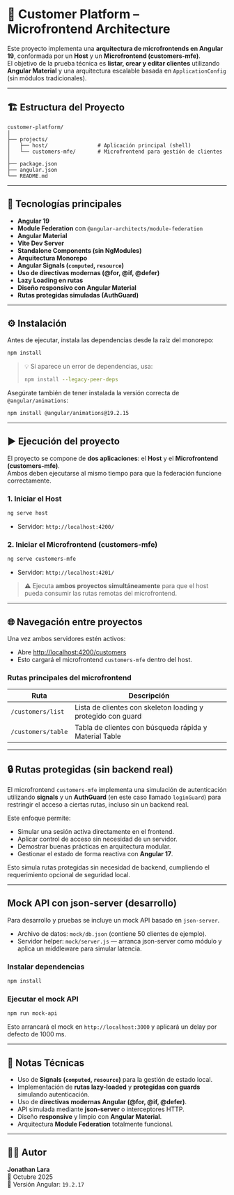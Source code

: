 # 🧩 Customer Platform – Microfrontend Architecture

Este proyecto implementa una **arquitectura de microfrontends en Angular 19**, conformada por un **Host** y un **Microfrontend (customers-mfe)**.  
El objetivo de la prueba técnica es **listar, crear y editar clientes** utilizando **Angular Material** y una arquitectura escalable basada en `ApplicationConfig` (sin módulos tradicionales).

---

## 🏗️ Estructura del Proyecto

```
customer-platform/
│
├── projects/
│   ├── host/                # Aplicación principal (shell)
│   └── customers-mfe/       # Microfrontend para gestión de clientes
│
├── package.json
├── angular.json
└── README.md
```

---

## 🧱 Tecnologías principales

- **Angular 19**
- **Module Federation** con `@angular-architects/module-federation`
- **Angular Material**
- **Vite Dev Server**
- **Standalone Components (sin NgModules)**
- **Arquitectura Monorepo**
- **Angular Signals (`computed`, `resource`)**
- **Uso de directivas modernas (@for, @if, @defer)**
- **Lazy Loading en rutas**
- **Diseño responsivo con Angular Material**
- **Rutas protegidas simuladas (AuthGuard)**

---

## ⚙️ Instalación

Antes de ejecutar, instala las dependencias desde la raíz del monorepo:

```bash
npm install
```

> 💡 Si aparece un error de dependencias, usa:
> ```bash
> npm install --legacy-peer-deps
> ```

Asegúrate también de tener instalada la versión correcta de `@angular/animations`:

```bash
npm install @angular/animations@19.2.15
```

---

## ▶️ Ejecución del proyecto

El proyecto se compone de **dos aplicaciones**: el **Host** y el **Microfrontend (customers-mfe)**.  
Ambos deben ejecutarse al mismo tiempo para que la federación funcione correctamente.

### 1. Iniciar el **Host**

```bash
ng serve host
```

- Servidor: `http://localhost:4200/`

### 2. Iniciar el **Microfrontend (customers-mfe)**

```bash
ng serve customers-mfe
```

- Servidor: `http://localhost:4201/`

> ⚠️ Ejecuta **ambos proyectos simultáneamente** para que el host pueda consumir las rutas remotas del microfrontend.

---

## 🌐 Navegación entre proyectos

Una vez ambos servidores estén activos:

- Abre [http://localhost:4200/customers](http://localhost:4200/customers)
- Esto cargará el microfrontend `customers-mfe` dentro del host.

### Rutas principales del microfrontend

| Ruta | Descripción |
|------|--------------|
| `/customers/list` | Lista de clientes con skeleton loading y protegido con guard |
| `/customers/table` | Tabla de clientes con búsqueda rápida y Material Table |

---

## 🔒 Rutas protegidas (sin backend real)

El microfrontend `customers-mfe` implementa una simulación de autenticación utilizando **signals** y un **AuthGuard** (en este caso llamado `loginGuard`) para restringir el acceso a ciertas rutas, incluso sin un backend real.

Este enfoque permite:

- Simular una sesión activa directamente en el frontend.
- Aplicar control de acceso sin necesidad de un servidor.
- Demostrar buenas prácticas en arquitectura modular.
- Gestionar el estado de forma reactiva con **Angular 17**.

Esto simula rutas protegidas sin necesidad de backend, cumpliendo el requerimiento opcional de seguridad local.

---

## Mock API con json-server (desarrollo)

Para desarrollo y pruebas se incluye un mock API basado en `json-server`.

- Archivo de datos: `mock/db.json` (contiene 50 clientes de ejemplo).
- Servidor helper: `mock/server.js` — arranca json-server como módulo y aplica un middleware para simular latencia.

### Instalar dependencias

```powershell
npm install
```

### Ejecutar el mock API

```powershell
npm run mock-api
```

Esto arrancará el mock en `http://localhost:3000` y aplicará un delay por defecto de 1000 ms.

---

## 🧠 Notas Técnicas

- Uso de **Signals (`computed`, `resource`)** para la gestión de estado local.
- Implementación de **rutas lazy-loaded** y **protegidas con guards** simulando autenticación.
- Uso de **directivas modernas Angular (@for, @if, @defer)**.
- API simulada mediante **json-server** o interceptores HTTP.
- Diseño **responsive** y limpio con **Angular Material**.
- Arquitectura **Module Federation** totalmente funcional.

---

## 👨‍💻 Autor

**Jonathan Lara**  
📅 Octubre 2025  
🔧 Versión Angular: `19.2.17`
